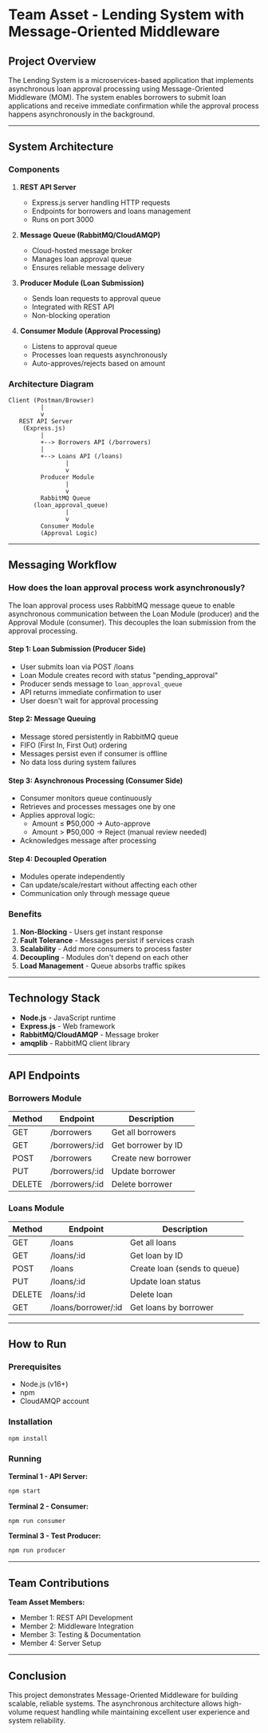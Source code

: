 # Team Asset - Lending System with Message-Oriented Middleware

## Project Overview

The Lending System is a microservices-based application that implements asynchronous loan approval processing using Message-Oriented Middleware (MOM). The system enables borrowers to submit loan applications and receive immediate confirmation while the approval process happens asynchronously in the background.

---

## System Architecture

### Components

1. **REST API Server**
   - Express.js server handling HTTP requests
   - Endpoints for borrowers and loans management
   - Runs on port 3000

2. **Message Queue (RabbitMQ/CloudAMQP)**
   - Cloud-hosted message broker
   - Manages loan approval queue
   - Ensures reliable message delivery

3. **Producer Module (Loan Submission)**
   - Sends loan requests to approval queue
   - Integrated with REST API
   - Non-blocking operation

4. **Consumer Module (Approval Processing)**
   - Listens to approval queue
   - Processes loan requests asynchronously
   - Auto-approves/rejects based on amount

### Architecture Diagram

```
Client (Postman/Browser)
         |
         v
   REST API Server
    (Express.js)
         |
         +--> Borrowers API (/borrowers)
         |
         +--> Loans API (/loans)
                |
                v
         Producer Module
                |
                v
         RabbitMQ Queue
       (loan_approval_queue)
                |
                v
         Consumer Module
         (Approval Logic)
```

---

## Messaging Workflow

### How does the loan approval process work asynchronously?

The loan approval process uses RabbitMQ message queue to enable asynchronous communication between the Loan Module (producer) and the Approval Module (consumer). This decouples the loan submission from the approval processing.

#### Step 1: Loan Submission (Producer Side)
- User submits loan via POST /loans
- Loan Module creates record with status "pending_approval"
- Producer sends message to `loan_approval_queue`
- API returns immediate confirmation to user
- User doesn't wait for approval processing

#### Step 2: Message Queuing
- Message stored persistently in RabbitMQ queue
- FIFO (First In, First Out) ordering
- Messages persist even if consumer is offline
- No data loss during system failures

#### Step 3: Asynchronous Processing (Consumer Side)
- Consumer monitors queue continuously
- Retrieves and processes messages one by one
- Applies approval logic:
  - Amount ≤ ₱50,000 → Auto-approve
  - Amount > ₱50,000 → Reject (manual review needed)
- Acknowledges message after processing

#### Step 4: Decoupled Operation
- Modules operate independently
- Can update/scale/restart without affecting each other
- Communication only through message queue

### Benefits

1. **Non-Blocking** - Users get instant response
2. **Fault Tolerance** - Messages persist if services crash
3. **Scalability** - Add more consumers to process faster
4. **Decoupling** - Modules don't depend on each other
5. **Load Management** - Queue absorbs traffic spikes

---

## Technology Stack

- **Node.js** - JavaScript runtime
- **Express.js** - Web framework
- **RabbitMQ/CloudAMQP** - Message broker
- **amqplib** - RabbitMQ client library

---

## API Endpoints

### Borrowers Module

| Method | Endpoint | Description |
|--------|----------|-------------|
| GET | /borrowers | Get all borrowers |
| GET | /borrowers/:id | Get borrower by ID |
| POST | /borrowers | Create new borrower |
| PUT | /borrowers/:id | Update borrower |
| DELETE | /borrowers/:id | Delete borrower |

### Loans Module

| Method | Endpoint | Description |
|--------|----------|-------------|
| GET | /loans | Get all loans |
| GET | /loans/:id | Get loan by ID |
| POST | /loans | Create loan (sends to queue) |
| PUT | /loans/:id | Update loan status |
| DELETE | /loans/:id | Delete loan |
| GET | /loans/borrower/:id | Get loans by borrower |

---

## How to Run

### Prerequisites
- Node.js (v16+)
- npm
- CloudAMQP account

### Installation
```bash
npm install
```

### Running
**Terminal 1 - API Server:**
```bash
npm start
```

**Terminal 2 - Consumer:**
```bash
npm run consumer
```

**Terminal 3 - Test Producer:**
```bash
npm run producer
```

---

## Team Contributions

**Team Asset Members:**
- Member 1: REST API Development
- Member 2: Middleware Integration
- Member 3: Testing & Documentation
- Member 4: Server Setup

---

## Conclusion

This project demonstrates Message-Oriented Middleware for building scalable, reliable systems. The asynchronous architecture allows high-volume request handling while maintaining excellent user experience and system reliability.